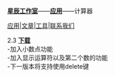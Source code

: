 [**星辰工作室**](https://schlibra.github.io/Stars-Studios)——[**应用**](https://schlibra.github.io/Stars-Studios/application)——计算器

[应用](https://schlibra.github.io/Stars-Studios/application)|[文章](https://schlibra.github.io/Stars-Studios/article)|[工具](https://schlibra.github.io/Stars-Studios/other)|[联系我们](https://schlibra.github.io/Stars-Studios/catchus)

2.3 [**下载**](https://schlibra-1257919677.cos.ap-chengdu.myqcloud.com/jsq.apk?q-sign-algorithm=sha1&q-ak=AKID13lOj6nMQlCOJfDqOagrL3N57FmHLE5s&q-sign-time=1548730097;1548731897&q-key-time=1548730097;1548731897&q-header-list=&q-url-param-list=&q-signature=1b04d195d490adc3ca84f1d44f4d21e223ef5291&x-cos-security-token=261518bc15f8f8e02e50f78fc717fd9d54100a7310001)
<br>-加入小数点功能
<br>-加入显示运算符以及第二个数的功能
<br>-下一版本将支持使用delete键
